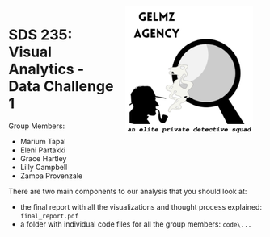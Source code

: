 
<!-- README.md is generated from README.Rmd. Please edit that file -->

<img src='logo.png' align="right" height="250" hspace="20px"/>

# SDS 235: Visual Analytics - Data Challenge 1

Group Members:

-   Marium Tapal
-   Eleni Partakki
-   Grace Hartley
-   Lilly Campbell
-   Zampa Provenzale

There are two main components to our analysis that you should look at:

-   the final report with all the visualizations and thought process
    explained: `final_report.pdf`
-   a folder with individual code files for all the group members:
    `code\...`
